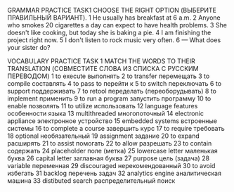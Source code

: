 GRAMMAR PRACTICE
TASK1
CHOOSE THE RIGHT OPTION (ВЫБЕРИТЕ ПРАВИЛЬНЫЙ ВАРИАНТ).
1 He usually has breakfast at 6 a.m.
2 Anyone who smokes 20 cigarettes a day can expect to have health problems.
3 She doesn't like cooking, but today she is baking a pie.
4 I am finishing the project right now.
5 I don't listen to rock music very often.
6  — What does your sister do?

VOCABULARY PRACTICE TASK 1 MATCH THE WORDS TO THEIR TRANSLATION (СОВМЕСТИТЕ СЛОВА ИЗ СПИСКА С РУССКИМ ПЕРЕВОДОМ)
1 to execute выполнять
2 to transfer перемещать
3 to compile составлять
4 to pass to перейти к
5 to switch переключать
6 to support поддерживать
7 to retool переделать (переоборудывать)
8 to implement применить
9 to run a program запустить программу
10 to enable позволять
11 to utilize использовать
12 language features особенности языка
13 multithreaded многопоточный
14 electronic appliance электронное устройство
15 embedded systems встроенные системы
16 to complete a course завершить курс
17 to require требовать
18 optional необязательный
19 assignment задание
20 to expand расширять
21 to assist помогать
22 to allow разрешать
23 to contain содержать
24 placeholder поле (метка)
25 lowercase letter маленькая буква
26 capital letter заглавная буква
27 purpose цель (задача)
28 variable переменная
29 discouraged нерекомендованный
30 to avoid избегать
31 backlog перечень задач
32 analytics engine аналитическая машина
33 distibuted search распределительный поиск